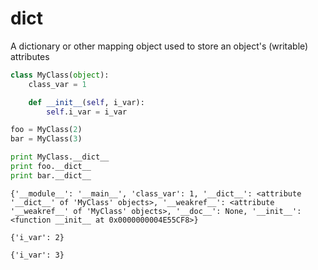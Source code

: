 # **dict**

A dictionary or other mapping object used to store an object's (writable) attributes

```python
class MyClass(object):
    class_var = 1

    def __init__(self, i_var):
        self.i_var = i_var

foo = MyClass(2)
bar = MyClass(3)

print MyClass.__dict__
print foo.__dict__
print bar.__dict__
```

```
{'__module__': '__main__', 'class_var': 1, '__dict__': <attribute '__dict__' of 'MyClass' objects>, '__weakref__': <attribute '__weakref__' of 'MyClass' objects>, '__doc__': None, '__init__': <function __init__ at 0x0000000004E55CF8>}

{'i_var': 2}

{'i_var': 3}
```
